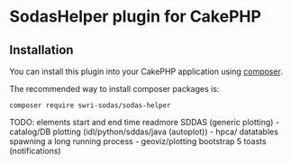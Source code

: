 # SodasHelper plugin for CakePHP

## Installation

You can install this plugin into your CakePHP application using [composer](https://getcomposer.org).

The recommended way to install composer packages is:

```
composer require swri-sodas/sodas-helper
```

TODO:
elements
start and end time
readmore
SDDAS (generic plotting) - catalog/DB
plotting (idl/python/sddas/java (autoplot)) - hpca/
datatables
spawning a long running process - geoviz/plotting
bootstrap 5 toasts (notifications)
